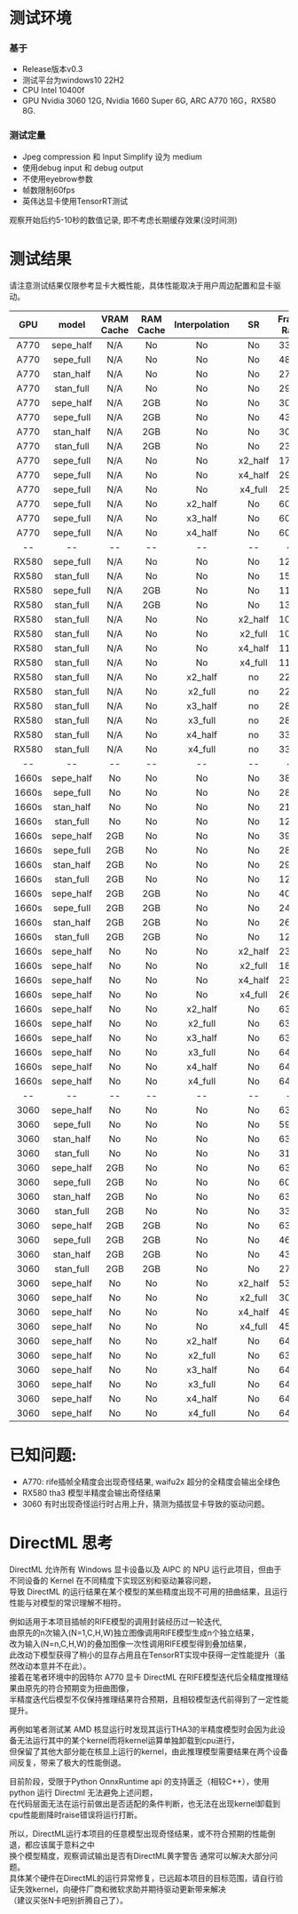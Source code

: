 # 测试环境
### 基于
* Release版本v0.3
* 测试平台为windows10 22H2
* CPU Intel 10400f
* GPU Nvidia 3060 12G, Nvidia 1660 Super 6G, ARC A770 16G，RX580 8G.  

### 测试定量
* Jpeg compression 和 Input Simplify 设为 medium
* 使用debug input 和 debug output
* 不使用eyebrow参数
* 帧数限制60fps  
* 英伟达显卡使用TensorRT测试

观察开始后约5-10秒的数值记录, 即不考虑长期缓存效果(没时间测)  

# 测试结果
请注意测试结果仅限参考显卡大概性能，具体性能取决于用户周边配置和显卡驱动。

GPU | model | VRAM Cache | RAM Cache | Interpolation | SR | Frame Rate | GPU Usage
:---: | :---: | :---: | :---: | :---: | :---: | :---:  | :---:
A770 | sepe_half | N/A | No | No | No | 33fps | 97%
A770 | sepe_full | N/A | No | No | No | 48fps | 97%
A770 | stan_half | N/A | No | No | No | 27fps | 97%
A770 | stan_full | N/A | No | No | No | 29fps | 97%
A770 | sepe_half | N/A | 2GB | No | No | 30fps | 82%
A770 | sepe_full | N/A | 2GB | No | No | 43fps | 78%
A770 | stan_half | N/A | 2GB | No | No | 30fps | 82%
A770 | stan_full | N/A | 2GB | No | No | 23fps | 85%
A770 | sepe_full | N/A | No | No | x2_half | 17fps | 97%
A770 | sepe_full | N/A | No | No | x4_half | 29fps | 97%
A770 | sepe_full | N/A | No | No | x4_full | 25fps | 93%
A770 | sepe_full | N/A | No | x2_half | No | 60fps | 93%
A770 | sepe_full | N/A | No | x3_half | No | 60fps | 85%
A770 | sepe_full | N/A | No | x4_half | No | 60fps | 81%
-- | -- | --| --|--|--|--|--
RX580 | sepe_full | N/A | No | No | No | 12fps | 98%
RX580 | stan_full | N/A | No | No | No | 15fps | 98%
RX580 | sepe_full | N/A | 2GB | No | No | 11fps | 93%
RX580 | stan_full | N/A | 2GB | No | No | 13fps | 93%
RX580 | stan_full | N/A | No | No | x2_half | 10fps | 97%
RX580 | stan_full | N/A | No | No | x2_full | 10fps | 97%
RX580 | stan_full | N/A | No | No | x4_half | 11fps | 98%
RX580 | stan_full | N/A | No | No | x4_full | 11fps | 98%
RX580 | stan_full | N/A | No | x2_half | no | 22fps | 98%
RX580 | stan_full | N/A | No | x2_full | no | 22fps | 98%
RX580 | stan_full | N/A | No | x3_half | no | 28fps | 98%
RX580 | stan_full | N/A | No | x3_full | no | 28fps | 98%
RX580 | stan_full | N/A | No | x4_half | no | 33fps | 98%
RX580 | stan_full | N/A | No | x4_full | no | 33fps | 98%
-- | -- | --| --|--|--|--|--
1660s | sepe_half | No | No | No | No | 38fps | 95%
1660s | sepe_full | No | No | No | No | 28fps | 95%
1660s | stan_half | No | No | No | No | 21fps | 96%
1660s | stan_full | No | No | No | No | 12fps | 98%
1660s | sepe_half | 2GB | No | No | No | 39fps | 95%
1660s | sepe_full | 2GB | No | No | No | 28fps | 95%
1660s | stan_half | 2GB | No | No | No | 29fps | 96%
1660s | stan_full | 2GB | No | No | No | 12fps | 96%
1660s | sepe_half | 2GB | 2GB | No | No | 40fps | 75%
1660s | sepe_full | 2GB | 2GB | No | No | 24fps | 80%
1660s | stan_half | 2GB | 2GB | No | No | 26fps | 83%
1660s | stan_full | 2GB | 2GB | No | No | 12fps | 92%
1660s | sepe_half | No | No | No | x2_half | 23fps | 96%
1660s | sepe_half | No | No | No | x2_full | 18fps | 96%
1660s | sepe_half | No | No | No | x4_half | 23fps | 96%
1660s | sepe_half | No | No | No | x4_full | 26fps | 97%
1660s | sepe_half | No | No | x2_half | No | 63fps | 75%
1660s | sepe_half | No | No | x2_full | No | 63fps | 80%
1660s | sepe_half | No | No | x3_half | No | 63fps | 65%
1660s | sepe_half | No | No | x3_full | No | 64fps | 66%
1660s | sepe_half | No | No | x4_half | No | 64fps | 53%
1660s | sepe_half | No | No | x4_full | No | 64fps | 60%
-- | -- | --| --|--|--|--|--
3060 | sepe_half | No | No | No | No | 63fps | 62%
3060 | sepe_full | No | No | No | No | 59fps | 93%
3060 | stan_half | No | No | No | No | 63fps | 80%
3060 | stan_full | No | No | No | No | 31fps | 96%
3060 | sepe_half | 2GB | No | No | No | 63fps | 60%
3060 | sepe_full | 2GB | No | No | No | 60fps | 93%
3060 | stan_half | 2GB | No | No | No | 63fps | 76%
3060 | stan_full | 2GB | No | No | No | 33fps | 96%
3060 | sepe_half | 2GB | 2GB | No | No | 63fps | 58%
3060 | sepe_full | 2GB | 2GB | No | No | 46fps | 70%
3060 | stan_half | 2GB | 2GB | No | No | 43fps | 62%
3060 | stan_full | 2GB | 2GB | No | No | 27fps | 80%
3060 | sepe_half | No | No | No | x2_half | 53fps | 85%
3060 | sepe_half | No | No | No | x2_full | 30fps | 94%
3060 | sepe_half | No | No | No | x4_half | 49fps | 90%
3060 | sepe_half | No | No | No | x4_full | 45fps | 90%
3060 | sepe_half | No | No | x2_half | No | 64fps | 45%
3060 | sepe_half | No | No | x2_full | No | 63fps | 50%
3060 | sepe_half | No | No | x3_half | No | 64fps | 35%
3060 | sepe_half | No | No | x3_full | No | 64fps | 42%
3060 | sepe_half | No | No | x4_half | No | 64fps | 30%
3060 | sepe_half | No | No | x4_full | No | 64fps | 40%

# 已知问题: 
* A770: rife插帧全精度会出现奇怪结果, waifu2x 超分的全精度会输出全绿色
* RX580 tha3 模型半精度会输出奇怪结果
* 3060 有时出现奇怪运行时占用上升，猜测为插拔显卡导致的驱动问题。

# DirectML 思考
DirectML 允许所有 Windows 显卡设备以及 AIPC 的 NPU 运行此项目，但由于不同设备的 Kernel 在不同精度下实现区别和驱动兼容问题，  
导致 DirectML 的运行结果在某个模型的某些精度出现不可用的扭曲结果，且运行性能与对模型的常识理解不相符。  

例如适用于本项目插帧的RIFE模型的调用封装经历过一轮迭代,   
由原先的n次输入(N=1,C,H,W)独立图像调用RIFE模型生成n个独立结果，  
改为输入(N=n,C,H,W)的叠加图像一次性调用RIFE模型得到叠加结果，  
此改动下模型获得了稍小的显存占用且在TensorRT实现中获得一定性能提升（虽然改动本意并不在此）。  
接着在笔者环境中的因特尔 A770 显卡 DirectML 在RIFE模型迭代后全精度推理结果由原先的符合预期变为扭曲图像，  
半精度迭代后模型不仅保持推理结果符合预期，且相较模型迭代前得到了一定性能提升。

再例如笔者测试某 AMD 核显运行时发现其运行THA3的半精度模型时会因为此设备无法运行其中的某个kernel而将kernel运算单独卸载到cpu进行，  
但保留了其他大部分能在核显上运行的kernel，由此推理模型需要结果在两个设备间反复，带来了极大的性能倒退。

目前阶段，受限于Python OnnxRuntime api 的支持匮乏（相较C++），使用 python 运行 Directml 无法避免上述问题，  
在代码层面无法在运行前做出是否适配的条件判断，也无法在出现kernel卸载到cpu性能剧降时raise错误将运行打断。  

所以，DirectML运行本项目的任意模型出现奇怪结果，或不符合预期的性能倒退，都应该属于意料之中    
换个模型精度，观察调试输出是否有DirectML黄字警告 通常可以解决大部分问题。  
具体某个硬件在DirectML的运行异常修复，已远超本项目的目标范围，请自行验证失效kernel，向硬件厂商和微软求助并期待驱动更新带来解决  
（建议买张N卡吧别折腾自己了）。
